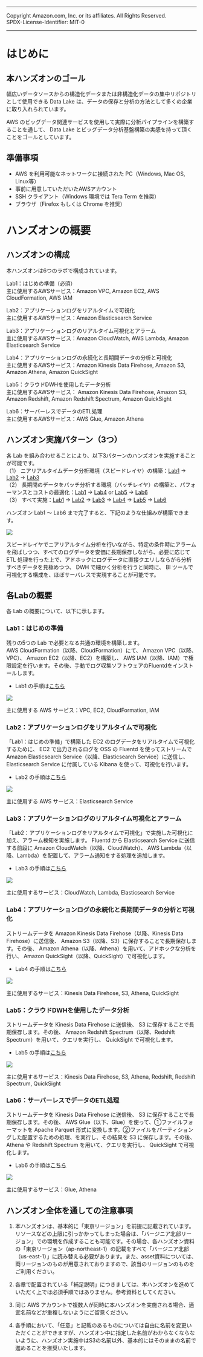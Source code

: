 ------------------------------------------------------------------------------------
Copyright <first-edit-year> Amazon.com, Inc. or its affiliates. All Rights Reserved.  
SPDX-License-Identifier: MIT-0

------------------------------------------------------------------------------------


# はじめに
## 本ハンズオンのゴール　
幅広いデータソースからの構造化データまたは非構造化データの集中リポジトリとして使用できる Data Lake は、データの保存と分析の方法として多くの企業に取り入れられています。

AWS のビッグデータ関連サービスを使用して実際に分析パイプラインを構築することを通して、 Data Lake とビッグデータ分析基盤構築の実感を持って頂くことをゴールとしています。

## 準備事項
- AWS を利用可能なネットワークに接続された PC（Windows, Mac OS, Linux等）
- 事前に用意していただいたAWSアカウント
- SSH クライアント（Windows 環境では Tera Term を推奨）
- ブラウザ（Firefox もしくは Chrome を推奨）

# ハンズオンの概要

## ハンズオンの構成
本ハンズオンは6つのラボで構成されています。   
 
Lab1：はじめの準備（必須）  
主に使用するAWSサービス：Amazon VPC, Amazon EC2, AWS CloudFormation, AWS IAM 
      
Lab2：アプリケーションログをリアルタイムで可視化  
主に使用するAWSサービス：Amazon Elasticsearch Service
  
Lab3：アプリケーションログのリアルタイム可視化とアラーム  
主に使用するAWSサービス：Amazon CloudWatch, AWS Lambda, Amazon Elasticsearch Service

Lab4：アプリケーションログの永続化と長期間データの分析と可視化   
主に使用するAWSサービス：Amazon Kinesis Data Firehose, Amazon S3, Amazon Athena, Amazon QuickSight
 
Lab5：クラウドDWHを使用したデータ分析  
主に使用するAWSサービス： Amazon Kinesis Data Firehose, Amazon S3, Amazon Redshift, Amazon Redshift Spectrum, Amazon QuickSight

Lab6：サーバーレスでデータのETL処理   
主に使用するAWSサービス：AWS Glue, Amazon Athena


## ハンズオン実施パターン（3つ）

各 Lab を組み合わせることにより、以下3パターンのハンズオンを実施することが可能です。  
（1） ニアリアルタイムデータ分析環境（スピードレイヤ）の構築：[Lab1](lab1/README.md) → [Lab2](lab2/README.md) → [Lab3](lab3/README.md)  
（2） 長期間のデータをバッチ分析する環境（バッチレイヤ）の構築と、パフォーマンスとコストの最適化：[Lab1](lab1/README.md) → [Lab4](lab4/README.md) or [Lab5](lab5/README.md) → [Lab6](lab6/README.md)  
（3） すべて実施：[Lab1](lab1/README.md) → [Lab2](lab2/README.md) → [Lab3](lab3/README.md) → [Lab4](lab4/README.md) → [Lab5](lab5/README.md) → [Lab6](lab6/README.md) 


ハンズオン Lab1 〜 Lab6 まで完了すると、下記のような仕組みが構築できます。

<img src="images/architecture_all.png" >

スピードレイヤでニアリアルタイム分析を行いながら、特定の条件時にアラームを飛ばしつつ、すべてのログデータを安価に長期保存しながら、必要に応じて ETL 処理を行った上で、アドホックにログデータに直接クエリしならがら分析すべきデータを見極めつつ、 DWH で細かく分析を行うと同時に、 BI ツールで可視化する構成を、ほぼサーバレスで実現することが可能です。

## 各Labの概要
各 Lab の概要について、以下に示します。

### Lab1：はじめの準備
残りの5つの Lab で必要となる共通の環境を構築します。  
AWS CloudFormation（以降、CloudFormation）にて、 Amazon VPC（以降、VPC）、 Amazon EC2（以降、EC2）を構築し、 AWS IAM（以降、IAM）で権限設定を行います。その後、手動でログ収集ソフトウェアのFluentdをインストールします。

 - Lab1 の手順は[こちら](lab1/README.md)

<img src="images/architecture_lab1.png" >

主に使用する AWS サービス：VPC, EC2, CloudFormation, IAM

### Lab2：アプリケーションログをリアルタイムで可視化
「Lab1：はじめの準備」で構築した EC2 のログデータをリアルタイムで可視化するために、 EC2 で出力されるログを OSS の Fluentd を使ってストリームで Amazon Elasticsearch Service（以降、Elasticsearch Service）に送信し、 Elasticsearch Service に付属している Kibana を使って、可視化を行います。

 - Lab2 の手順は[こちら](lab2/README.md)

<img src="images/architecture_lab2.png" >

主に使用する AWS サービス：Elasticsearch Service

### Lab3：アプリケーションログのリアルタイム可視化とアラーム
「Lab2：アプリケーションログをリアルタイムで可視化」で実施した可視化に加え、アラーム検知を実施します。
Fluentd から Elasticsearch Service に送信する前段に Amazon CloudWatch（以降、CloudWatch）、 AWS Lambda（以降、Lambda）を配置して、アラーム通知をする処理を追加します。

 - Lab3 の手順は[こちら](lab3/README.md)

<img src="images/architecture_lab3.png">

主に使用するサービス：CloudWatch, Lambda, Elasticsearch Service

### Lab4：アプリケーションログの永続化と長期間データの分析と可視化
ストリームデータを Amazon Kinesis Data Firehose（以降、Kinesis Data Firehose）に送信後、 Amazon S3（以降、S3）に保存することで長期保存します。その後、 Amazon Athena（以降、Athena）を用いて、アドホックな分析を行い、 Amazon QuickSight（以降、QuickSight）で可視化します。

 - Lab4 の手順は[こちら](lab4/README.md)

<img src="images/architecture_lab4.png" >

主に使用するサービス：Kinesis Data Firehose, S3, Athena, QuickSight

### Lab5：クラウドDWHを使用したデータ分析
ストリームデータを Kinesis Data Firehose に送信後、 S3 に保存することで長期保存します。その後、 Amazon Redshift Spectrum（以降、Redshift Spectrum）を用いて、クエリを実行し、 QuickSight で可視化します。

 - Lab5 の手順は[こちら](lab5/README.md)

<img src="images/architecture_lab5.png" >

主に使用するサービス：Kinesis Data Firehose, S3, Athena, Redshift, Redshift Spectrum, QuickSight

### Lab6：サーバーレスでデータのETL処理
ストリームデータを Kinesis Data Firehose に送信後、 S3 に保存することで長期保存します。その後、 AWS Glue（以下、Glue）を使って、①ファイルフォーマットを Apache Parquet 形式に変換します。②ファイルをパーティショングした配置するための処理、を実行し、その結果を S3 に保存します。その後、 Athena や Redshift Spectrum を用いて、クエリを実行し、 QuickSight で可視化します。

 - Lab6 の手順は[こちら](lab6/README.md)

<img src="images/architecture_lab6.png" >

主に使用するサービス：Glue, Athena


## ハンズオン全体を通しての注意事項
1. 本ハンズオンは、基本的に「東京リージョン」を前提に記載されています。リソースなどの上限に引っかかってしまった場合は、「バージニア北部リージョン」での環境を作成することも可能です。その場合、各ハンズオン資料の「東京リージョン（ap-northeast-1）の記載をすべて「バージニア北部（us-east-1）」に読み替える必要があります。また、asset資料については、両リージョンのものが用意されておりますので、該当のリージョンのものをご利用ください。

2. 各章で配置されている「補足説明」につきましては、本ハンズオンを進めていただく上では必須手順ではありません。参考資料としてください。

3. 同じ AWS アカウントで複数人が同時に本ハンズオンを実施される場合、適宜名前などが重複しないようにご留意ください。

4. 各手順において、「任意」と記載のあるものについては自由に名前を変更いただくことができますが、ハンズオン中に指定した名前がわからなくならないように、ハンズオン実施中はS3の名前以外、基本的にはそのままの名前で進めることを推奨いたします。



